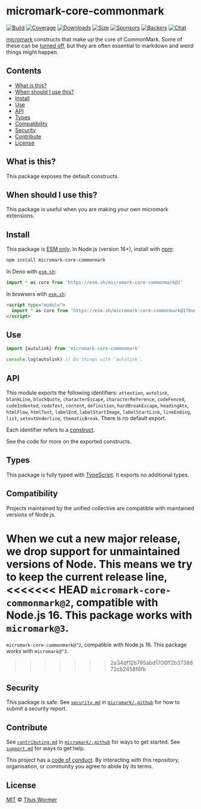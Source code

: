 # micromark-core-commonmark

[![Build][build-badge]][build]
[![Coverage][coverage-badge]][coverage]
[![Downloads][downloads-badge]][downloads]
[![Size][bundle-size-badge]][bundle-size]
[![Sponsors][sponsors-badge]][opencollective]
[![Backers][backers-badge]][opencollective]
[![Chat][chat-badge]][chat]

[micromark][] constructs that make up the core of CommonMark.
Some of these can be [turned off][disable], but they are often essential to
markdown and weird things might happen.

## Contents

* [What is this?](#what-is-this)
* [When should I use this?](#when-should-i-use-this)
* [Install](#install)
* [Use](#use)
* [API](#api)
* [Types](#types)
* [Compatibility](#compatibility)
* [Security](#security)
* [Contribute](#contribute)
* [License](#license)

## What is this?

This package exposes the default constructs.

## When should I use this?

This package is useful when you are making your own micromark extensions.

## Install

This package is [ESM only][esm].
In Node.js (version 16+), install with [npm][]:

```sh
npm install micromark-core-commonmark
```

In Deno with [`esm.sh`][esmsh]:

```js
import * as core from 'https://esm.sh/micromark-core-commonmark@1'
```

In browsers with [`esm.sh`][esmsh]:

```html
<script type="module">
  import * as core from 'https://esm.sh/micromark-core-commonmark@1?bundle'
</script>
```

## Use

```js
import {autolink} from 'micromark-core-commonmark'

console.log(autolink) // Do things with `autolink`.
```

## API

This module exports the following identifiers: `attention`, `autolink`,
`blankLine`, `blockQuote`, `characterEscape`, `characterReference`,
`codeFenced`, `codeIndented`, `codeText`, `content`, `definition`,
`hardBreakEscape`, `headingAtx`, `htmlFlow`, `htmlText`, `labelEnd`,
`labelStartImage`, `labelStartLink`, `lineEnding`, `list`, `setextUnderline`,
`thematicBreak`.
There is no default export.

Each identifier refers to a [construct][].

See the code for more on the exported constructs.

## Types

This package is fully typed with [TypeScript][].
It exports no additional types.

## Compatibility

Projects maintained by the unified collective are compatible with maintained
versions of Node.js.

When we cut a new major release, we drop support for unmaintained versions of
Node.
This means we try to keep the current release line,
<<<<<<< HEAD
`micromark-core-commonmark@2`, compatible with Node.js 16.
This package works with `micromark@3`.
=======
`micromark-core-commonmark@^2`, compatible with Node.js 16.
This package works with `micromark@^3`.
>>>>>>> 2a34df12b795abd1706ff2b3738872cb2458f6fb

## Security

This package is safe.
See [`security.md`][securitymd] in [`micromark/.github`][health] for how to
submit a security report.

## Contribute

See [`contributing.md`][contributing] in [`micromark/.github`][health] for ways
to get started.
See [`support.md`][support] for ways to get help.

This project has a [code of conduct][coc].
By interacting with this repository, organisation, or community you agree to
abide by its terms.

## License

[MIT][license] © [Titus Wormer][author]

<!-- Definitions -->

[build-badge]: https://github.com/micromark/micromark/workflows/main/badge.svg

[build]: https://github.com/micromark/micromark/actions

[coverage-badge]: https://img.shields.io/codecov/c/github/micromark/micromark.svg

[coverage]: https://codecov.io/github/micromark/micromark

[downloads-badge]: https://img.shields.io/npm/dm/micromark-core-commonmark.svg

[downloads]: https://www.npmjs.com/package/micromark-core-commonmark

[bundle-size-badge]: https://img.shields.io/badge/dynamic/json?label=minzipped%20size&query=$.size.compressedSize&url=https://deno.bundlejs.com/?q=micromark-core-commonmark

[bundle-size]: https://bundlejs.com/?q=micromark-core-commonmark

[sponsors-badge]: https://opencollective.com/unified/sponsors/badge.svg

[backers-badge]: https://opencollective.com/unified/backers/badge.svg

[opencollective]: https://opencollective.com/unified

[npm]: https://docs.npmjs.com/cli/install

[esm]: https://gist.github.com/sindresorhus/a39789f98801d908bbc7ff3ecc99d99c

[esmsh]: https://esm.sh

[chat-badge]: https://img.shields.io/badge/chat-discussions-success.svg

[chat]: https://github.com/micromark/micromark/discussions

[license]: https://github.com/micromark/micromark/blob/main/license

[author]: https://wooorm.com

[health]: https://github.com/micromark/.github

[securitymd]: https://github.com/micromark/.github/blob/main/security.md

[contributing]: https://github.com/micromark/.github/blob/main/contributing.md

[support]: https://github.com/micromark/.github/blob/main/support.md

[coc]: https://github.com/micromark/.github/blob/main/code-of-conduct.md

[disable]: https://github.com/micromark/micromark#case-turn-off-constructs

[construct]: https://github.com/micromark/micromark#constructs

[typescript]: https://www.typescriptlang.org

[micromark]: https://github.com/micromark/micromark
